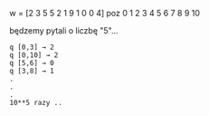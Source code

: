 


w = [2 3 5 5 2 1 9 1 0 0 4]
poz  0 1 2 3 4 5 6 7 8 9 10

będzemy pytali o liczbę "5"...
```
q [0,3] → 2
q [0,10] → 2
q [5,6] → 0
q [3,8] → 1
.
.
.
10**5 razy ..
```